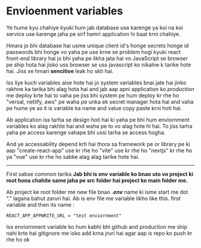 # Envioenment variables

Ye hume kyu chahiye kyuki hum jab database use karenge ya koi na koi service use karenge jaha pe sirf hamri application hi baat krni chahiye. 

Hmara jo bhi database hai usme unique client id's honge secrets honge id passwords bhi honge vo yaha pe use krne se problem hogi kyuki react front-end library hai jo bhi yaha pe likha jata hai vo JavaScript se browser pe ship hota hai jisko uss browser se uss javascript ko nikalne k tarike hote hai. Jiss se hmari **sencitive** leak ho skti hai.

Iss liye kuch variables aise hote hai jo system variables bnai jate hai jinko rakhne ka tarika bhi alag hota hai and jab aap apni application ko *production* me deploy krte hai to vaha pe jiss bhi system pe hum deploy kr rhe ho "versal, netlify, aws" pe waha pe unka ek secret manager hota hai and vaha pe hume ye as it is variable ka name and value copy paste krni hoti hai.

Ab application iss tarha se design hoti hai ki yaha pe bhi hum enviornment variables ko alag rakhte hai and waha pe to vo alag hote hi hai. To jiss tarha yaha pe access karenge vahape bhi ussi tarha se access hogha. 

And ye accessability depend krti hai thora sa framework pe or library pe ki aap "create-react-app" use kr rhe ho "vite" use kr rhe ho "nextjs" kr rhe ho ya "vue" use kr rhe ho sabke alag alag tarike hote hai. 

---

First sabse common tarika **Jab bhi is env variable ko bnao uto vo project ki root hona chahite same jaha pe src folder hai project ke main folder me.**

Ab project ke root folder me new file bnao ***.env*** name ki isme start me dot "." lagana bahut zaruri hai. Ab is env file me variable likho like this. first variable and then its name : 

```.env
REACT_APP_APPWRITE_URL = "test enviornment"
```

Iss enviornment variable ko hum kabhi bhi github and production me ship nahi krte hai gitignore me isko add krna jruri hai agar aap is repo ko push kr rhe ho ok
